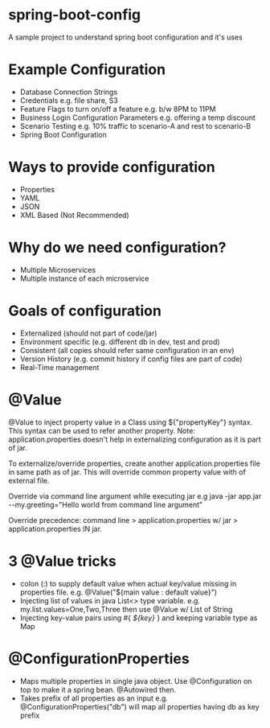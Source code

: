 # spring-boot-config
A sample project to understand spring boot configuration and it's uses
# Example Configuration
* Database Connection Strings
* Credentials e.g. file share, S3
* Feature Flags to turn on/off a feature e.g. b/w 8PM to 11PM
* Business Login Configuration Parameters e.g. offering a temp discount
* Scenario Testing e.g. 10% traffic to scenario-A and rest to scenario-B
* Spring Boot Configuration
# Ways to provide configuration
* Properties
* YAML
* JSON
* XML Based (Not Recommended)
# Why do we need configuration?
* Multiple Microservices
* Multiple instance of each microservice
# Goals of configuration
* Externalized (should not part of code/jar)
* Environment specific (e.g. different db in dev, test and prod)
* Consistent (all copies should refer same configuration in an env)
* Version History (e.g. commit history if config files are part of code)
* Real-Time management

# @Value
@Value to inject property value in a Class using ${"propertyKey"} syntax. This syntax can be used to refer another property.
Note: application.properties doesn't help in externalizing configuration as it is part of jar.

To externalize/override properties, create another application.properties file in same path as of jar. This will override common property value with of external file.

Override via command line argument while executing jar e.g java -jar app.jar --my.greeting="Hello world from command line argument"

Override precedence: command line > application.properties w/ jar > application.properties IN jar.

# 3 @Value tricks
* colon (:) to supply default value when actual key/value missing in properties file. e.g. @Value("${main value : default value}")
* Injecting list of values in java List<> type variable. e.g. my.list.values=One,Two,Three then use @Value w/ List of String
* Injecting key-value pairs using #{ _${key}_ } and keeping variable type as Map

# @ConfigurationProperties
* Maps multiple properties in single java object. Use @Configuration on top to make it a spring bean. @Autowired then.
* Takes prefix of all properties as an input e.g. @ConfigurationProperties("db") will map all properties having db as key prefix